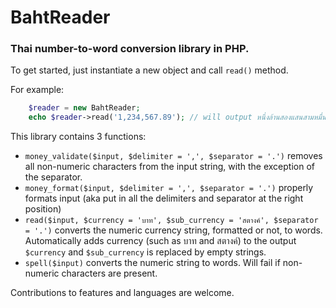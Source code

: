 # BahtReader
### Thai number-to-word conversion library in PHP.

To get started, just instantiate a new object and call `read()` method.

For example:
```php
    $reader = new BahtReader;
    echo $reader->read('1,234,567.89'); // will output หนึ่งล้านสองแสนสามหมื่นสี่พันห้าร้อยหกสิบเจ็ดบาทแปดสิบเก้าสตางค์
```

This library contains 3 functions:
- `money_validate($input, $delimiter = ',', $separator = '.')` removes all non-numeric characters from the input string, with the exception of the separator.
- `money_format($input, $delimiter = ',', $separator = '.')` properly formats input (aka put in all the delimiters and separator at the right position)
- `read($input, $currency = 'บาท', $sub_currency = 'สตางค์', $separator = '.')` converts the numeric currency string, formatted or not, to words. Automatically adds currency (such as บาท and สตางค์) to the output `$currency` and `$sub_currency` is replaced by empty strings.
- `spell($input)` converts the numeric string to words. Will fail if non-numeric characters are present.

Contributions to features and languages are welcome.
